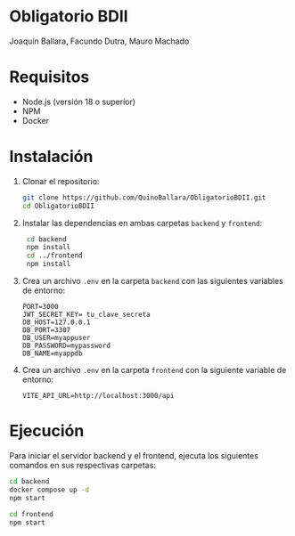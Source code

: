 # Obligatorio BDII

Joaquín Ballara, Facundo Dutra, Mauro Machado

# Requisitos

- Node.js (versión 18 o superior)
- NPM
- Docker

# Instalación

1. Clonar el repositorio:

   ```bash
   git clone https://github.com/QuinoBallara/ObligatorioBDII.git
   cd ObligatorioBDII
   ```

2. Instalar las dependencias en ambas carpetas `backend` y `frontend`:

   ```bash
    cd backend
    npm install
    cd ../frontend
    npm install
   ```

3. Crea un archivo `.env` en la carpeta `backend` con las siguientes variables de entorno:

   ```env
   PORT=3000
   JWT_SECRET_KEY= tu_clave_secreta
   DB_HOST=127.0.0.1
   DB_PORT=3307
   DB_USER=myappuser
   DB_PASSWORD=mypassword
   DB_NAME=myappdb
   ```

4. Crea un archivo `.env` en la carpeta `frontend` con la siguiente variable de entorno:
   ```env
   VITE_API_URL=http://localhost:3000/api
   ```

# Ejecución

Para iniciar el servidor backend y el frontend, ejecuta los siguientes comandos en sus respectivas carpetas:

```bash
cd backend
docker compose up -d
npm start
```

```bash
cd frontend
npm start
```

